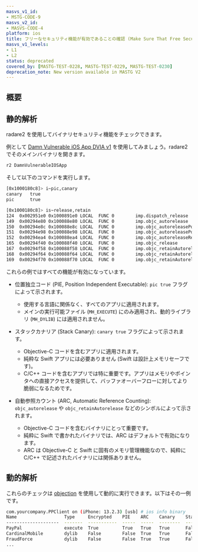 ```yaml
---
masvs_v1_id:
- MSTG-CODE-9
masvs_v2_id:
- MASVS-CODE-4
platform: ios
title: フリーなセキュリティ機能が有効であることの確認 (Make Sure That Free Security Features Are Activated)
masvs_v1_levels:
- L1
- L2
status: deprecated
covered_by: [MASTG-TEST-0228, MASTG-TEST-0229, MASTG-TEST-0230]
deprecation_note: New version available in MASTG V2
---
```


## 概要

## 静的解析

radare2 を使用してバイナリセキュリティ機能をチェックできます。

例として [Damn Vulnerable iOS App DVIA v1](https://github.com/prateek147/DVIA/) を使用してみましょう。radare2 でそのメインバイナリを開きます。

```bash
r2 DamnVulnerableIOSApp
```

そして以下のコマンドを実行します。

```bash
[0x1000180c8]> i~pic,canary
canary   true
pic      true
```

```bash
[0x1000180c8]> is~release,retain
124  0x002951e0 0x1000891e0 LOCAL  FUNC 0        imp.dispatch_release
149  0x00294e80 0x100088e80 LOCAL  FUNC 0        imp.objc_autorelease
150  0x00294e8c 0x100088e8c LOCAL  FUNC 0        imp.objc_autoreleasePoolPop
151  0x00294e98 0x100088e98 LOCAL  FUNC 0        imp.objc_autoreleasePoolPush
152  0x00294ea4 0x100088ea4 LOCAL  FUNC 0        imp.objc_autoreleaseReturnValue
165  0x00294f40 0x100088f40 LOCAL  FUNC 0        imp.objc_release
167  0x00294f58 0x100088f58 LOCAL  FUNC 0        imp.objc_retainAutorelease
168  0x00294f64 0x100088f64 LOCAL  FUNC 0        imp.objc_retainAutoreleaseReturnValue
169  0x00294f70 0x100088f70 LOCAL  FUNC 0        imp.objc_retainAutoreleasedReturnValue
```

これらの例ではすべての機能が有効になっています。

- 位置独立コード (PIE, Position Independent Executable): `pic true` フラグによって示されます。
    - 使用する言語に関係なく、すべてのアプリに適用されます。
    - メインの実行可能ファイル (`MH_EXECUTE`) にのみ適用され、動的ライブラリ (`MH_DYLIB`) には適用されません。

- スタックカナリア (Stack Canary): `canary true` フラグによって示されます。
    - Objective-C コードを含むアプリに適用されます。
    - 純粋な Swift アプリには必要ありません (Swift は設計上メモリセーフです)。
    - C/C++ コードを含むアプリでは特に重要です。アプリはメモリやポインタへの直接アクセスを提供して、バッファオーバーフローに対してより脆弱になるためです。

- 自動参照カウント (ARC, Automatic Reference Counting): `objc_autorelease` や `objc_retainAutorelease` などのシンボルによって示されます。
    - Objective-C コードを含むバイナリにとって重要です。
    - 純粋に Swift で書かれたバイナリでは、ARC はデフォルトで有効になります。
    - ARC は Objective-C と Swift に固有のメモリ管理機能なので、純粋に C/C++ で記述されたバイナリには関係ありません。

## 動的解析

これらのチェックは [objection](../../../tools/generic/MASTG-TOOL-0038.md) を使用して動的に実行できます。以下はその一例です。

```bash
com.yourcompany.PPClient on (iPhone: 13.2.3) [usb] # ios info binary
Name                  Type     Encrypted    PIE    ARC    Canary    Stack Exec    RootSafe
--------------------  -------  -----------  -----  -----  --------  ------------  ----------
PayPal                execute  True         True   True   True      False         False
CardinalMobile        dylib    False        False  True   True      False         False
FraudForce            dylib    False        False  True   True      False         False
...
```
